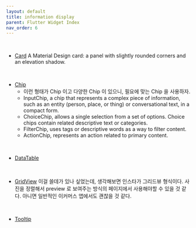 ```yaml
---
layout: default
title: information display
parent: Flutter Widget Index
nav_order: 6
---
```


<br>

- [Card](https://api.flutter.dev/flutter/material/Card-class.html)
  A Material Design card: a panel with slightly rounded corners and an elevation shadow.

<br>

- [Chip](https://api.flutter.dev/flutter/material/Chip-class.html)
  - 이런 형태가 Chip 이고 다양한 Chip 이 있으니, 필요에 맞는 Chip 을 사용하자.
  - InputChip, a chip that represents a complex piece of information, such as an entity (person, place, or thing) or conversational text, in a compact form.
  - ChoiceChip, allows a single selection from a set of options. Choice chips contain related descriptive text or categories.
  - FilterChip, uses tags or descriptive words as a way to filter content.
  - ActionChip, represents an action related to primary content.

<br>

- [DataTable](https://api.flutter.dev/flutter/material/DataTable-class.html)

<br>

- [GridView](https://api.flutter.dev/flutter/widgets/GridView-class.html)
  이걸 쓸데가 있나 싶었는데, 생각해보면 인스타가 그리드뷰 형식이다. 사진을 정렬해서 preview 로 보여주는 방식의 페이지에서 사용해야할 수 있을 것 같다. 아니면 일반적인 이커머스 앱에서도 괜찮을 것 같다.

<br>

- [Tooltip](https://api.flutter.dev/flutter/material/Tooltip-class.html)
